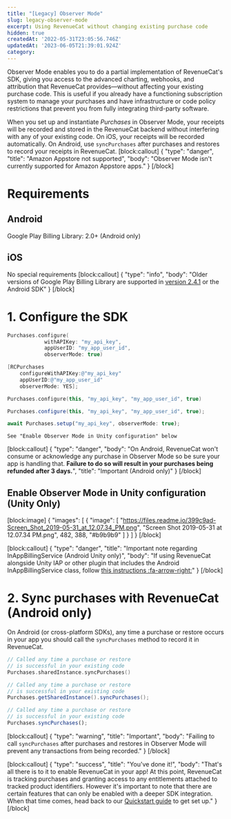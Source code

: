 ```yaml
---
title: "[Legacy] Observer Mode"
slug: legacy-observer-mode
excerpt: Using RevenueCat without changing existing purchase code
hidden: true
createdAt: '2022-05-31T23:05:56.746Z'
updatedAt: '2023-06-05T21:39:01.924Z'
category: 
---
```

Observer Mode enables you to do a partial implementation of RevenueCat's SDK, giving you access to the advanced charting, webhooks, and attribution that RevenueCat provides—without affecting your existing purchase code. This is useful if you already have a functioning subscription system to manage your purchases and have infrastructure or code policy restrictions that prevent you from fully integrating third-party software.

When you set up and instantiate *Purchases* in Observer Mode, your receipts will be recorded and stored in the RevenueCat backend without interfering with any of your existing code. On iOS, your receipts will be recorded automatically. On Android, use `syncPurchases` after purchases and restores to record your receipts in RevenueCat.
[block:callout]
{
  "type": "danger",
  "title": "Amazon Appstore not supported",
  "body": "Observer Mode isn't currently supported for Amazon Appstore apps."
}
[/block]
# Requirements

## Android
Google Play Billing Library: 2.0+ (Android only)

## iOS
No special requirements
[block:callout]
{
  "type": "info",
  "body": "Older versions of Google Play Billing Library are supported in [version 2.4.1](https://docs.revenuecat.com/v2.3/docs/android) or the Android SDK"
}
[/block]
# 1. Configure the SDK
```swift Swift
Purchases.configure(
            withAPIKey: "my_api_key",
            appUserID: "my_app_user_id",
            observerMode: true)
```
```objectivec Objective-C
[RCPurchases 
	configureWithAPIKey:@"my_api_key" 
	appUserID:@"my_app_user_id"
	observerMode: YES];
```
```kotlin Kotlin
Purchases.configure(this, "my_api_key", "my_app_user_id", true)
```
```java Java
Purchases.configure(this, "my_api_key", "my_app_user_id", true);
```
```javascript Flutter
await Purchases.setup("my_api_key", observerMode: true);
```
```text Unity
See "Enable Observer Mode in Unity configuration" below
```


[block:callout]
{
  "type": "danger",
  "body": "On Android, RevenueCat won't consume or acknowledge any purchase in Observer Mode so be sure your app is handling that. **Failure to do so will result in your purchases being refunded after 3 days.**",
  "title": "Important (Android only)"
}
[/block]
## Enable Observer Mode in Unity configuration (Unity Only)
[block:image]
{
  "images": [
    {
      "image": [
        "https://files.readme.io/399c9ad-Screen_Shot_2019-05-31_at_12.07.34_PM.png",
        "Screen Shot 2019-05-31 at 12.07.34 PM.png",
        482,
        388,
        "#b9b9b9"
      ]
    }
  ]
}
[/block]

[block:callout]
{
  "type": "danger",
  "title": "Important note regarding InAppBillingService (Android Unity only)",
  "body": "If using RevenueCat alongside Unity IAP or other plugin that includes the Android InAppBillingService class, follow [this instructions :fa-arrow-right:](doc:unity#installation-with-unity-iap-side-by-side)"
}
[/block]
# 2. Sync purchases with RevenueCat (Android only)

On Android (or cross-platform SDKs), any time a purchase or restore occurs in your app you should call the `syncPurchases` method to record it in RevenueCat. 
```kotlin 
// Called any time a purchase or restore 
// is successful in your existing code
Purchases.sharedInstance.syncPurchases()
```
```java 
// Called any time a purchase or restore 
// is successful in your existing code
Purchases.getSharedInstance().syncPurchases();
```
```javascript React Native
// Called any time a purchase or restore 
// is successful in your existing code
Purchases.syncPurchases();
```


[block:callout]
{
  "type": "warning",
  "title": "Important",
  "body": "Failing to call `syncPurchases` after purchases and restores in Observer Mode will prevent any transactions from being recorded."
}
[/block]

[block:callout]
{
  "type": "success",
  "title": "You've done it!",
  "body": "That's all there is to it to enable RevenueCat in your app! At this point, RevenueCat is tracking purchases and granting access to any entitlements attached to tracked product identifiers. However it's important to note that there are certain features that can only be enabled with a deeper SDK integration. When that time comes, head back to our [Quickstart guide](doc:getting-started-1) to get set up."
}
[/block]